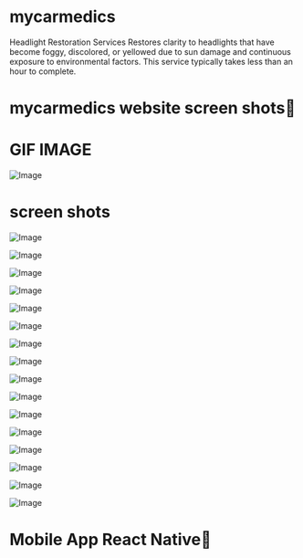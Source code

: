 # mycarmedics
Headlight Restoration
Services
Restores clarity to headlights that have become foggy, discolored, or yellowed due to sun damage and continuous exposure to environmental factors. This service typically takes less than an hour to complete.

# mycarmedics website screen shots🌟


# GIF IMAGE
![Image](https://github.com/AsmaJalal/mycarmedics/blob/main/MyCarmedics_website_MERN_STACK/screenshots/MyCarmedicswebsite.gif?)


# screen shots

![Image](https://github.com/AsmaJalal/mycarmedics/blob/main/MyCarmedics_website_MERN_STACK/screenshots/screenshot%201.png?)

![Image](https://github.com/AsmaJalal/mycarmedics/blob/main/MyCarmedics_website_MERN_STACK/screenshots/screenshot%202.png?)

![Image](https://github.com/AsmaJalal/mycarmedics/blob/main/MyCarmedics_website_MERN_STACK/screenshots/screenshot%203.png?)

![Image](https://github.com/AsmaJalal/mycarmedics/blob/main/MyCarmedics_website_MERN_STACK/screenshots/screenshot%204.png?)

![Image](https://github.com/AsmaJalal/mycarmedics/blob/main/MyCarmedics_website_MERN_STACK/screenshots/screenshot%205.png?)

![Image](https://github.com/AsmaJalal/mycarmedics/blob/main/MyCarmedics_website_MERN_STACK/screenshots/screenshot%206.png?)

![Image](https://github.com/AsmaJalal/mycarmedics/blob/main/MyCarmedics_website_MERN_STACK/screenshots/screenshot%207.png?)

![Image](https://github.com/AsmaJalal/mycarmedics/blob/main/MyCarmedics_website_MERN_STACK/screenshots/screenshot%208.png?)

![Image](https://github.com/AsmaJalal/mycarmedics/blob/main/MyCarmedics_website_MERN_STACK/screenshots/screenshot%209.png?)

![Image](https://github.com/AsmaJalal/mycarmedics/blob/main/MyCarmedics_website_MERN_STACK/screenshots/screenshot%2010.png?)

![Image](https://github.com/AsmaJalal/mycarmedics/blob/main/MyCarmedics_website_MERN_STACK/screenshots/screenshot%2011.png?)

![Image](https://github.com/AsmaJalal/mycarmedics/blob/main/MyCarmedics_website_MERN_STACK/screenshots/screenshot%2012.png?)

![Image](https://github.com/AsmaJalal/mycarmedics/blob/main/MyCarmedics_website_MERN_STACK/screenshots/screenshot%2013.png?)

![Image](https://github.com/AsmaJalal/mycarmedics/blob/main/MyCarmedics_website_MERN_STACK/screenshots/screenshot%2014.png?)

![Image](https://github.com/AsmaJalal/mycarmedics/blob/main/MyCarmedics_website_MERN_STACK/screenshots/screenshot%2015.png?)

![Image](https://github.com/AsmaJalal/mycarmedics/blob/main/MyCarmedics_website_MERN_STACK/screenshots/screenshot%2016.png?)

# Mobile App React Native🌟